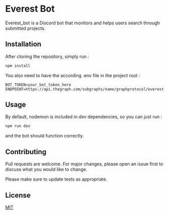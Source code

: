 # Everest Bot

Everest_bot is a Discord bot that monitors and helps users search through submitted projects.

## Installation

After cloning the repository, simply run :

```bash
npm install
```

You also need to have the according .env file in the project root :

```
BOT_TOKEN=your_bot_token_here
ENDPOINT=https://api.thegraph.com/subgraphs/name/graphprotocol/everest
```

## Usage

By default, nodemon is included in dev dependencies, so you can just run :

```python
npm run dev
```

and the bot should function correctly.

## Contributing

Pull requests are welcome. For major changes, please open an issue first to discuss what you would like to change.

Please make sure to update tests as appropriate.

## License

[MIT](https://choosealicense.com/licenses/mit/)
